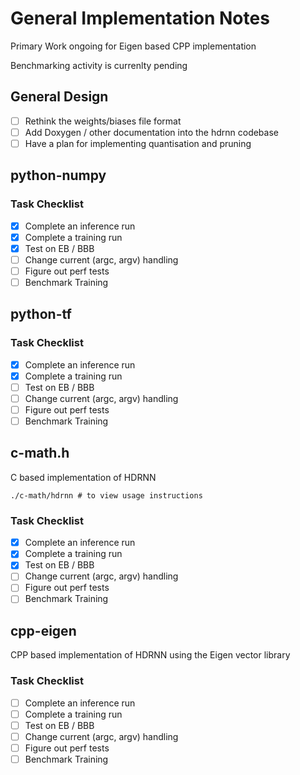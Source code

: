 # General Implementation Notes

Primary Work ongoing for Eigen based CPP implementation

Benchmarking activity is currenlty pending

## General Design

- [ ] Rethink the weights/biases file format
- [ ] Add Doxygen / other documentation into the hdrnn codebase
- [ ] Have a plan for implementing quantisation and pruning

## python-numpy

### Task Checklist
- [x] Complete an inference run
- [x] Complete a training run
- [x] Test on EB / BBB
- [ ] Change current (argc, argv) handling
- [ ] Figure out perf tests
- [ ] Benchmark Training

## python-tf

### Task Checklist
- [x] Complete an inference run
- [x] Complete a training run
- [ ] Test on EB / BBB
- [ ] Change current (argc, argv) handling
- [ ] Figure out perf tests
- [ ] Benchmark Training

## c-math.h

C based implementation of HDRNN

```
./c-math/hdrnn # to view usage instructions
```

### Task Checklist

- [x] Complete an inference run
- [x] Complete a training run
- [x] Test on EB / BBB
- [ ] Change current (argc, argv) handling
- [ ] Figure out perf tests
- [ ] Benchmark Training

## cpp-eigen

CPP based implementation of HDRNN using the Eigen vector library

### Task Checklist

- [ ] Complete an inference run
- [ ] Complete a training run
- [ ] Test on EB / BBB
- [ ] Change current (argc, argv) handling
- [ ] Figure out perf tests
- [ ] Benchmark Training
